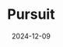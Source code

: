 ---  
layout: startup_page  
title: "Pursuit"  
id: "pursuitcollection.com"  
permalink: "/pursuitpursuitcollection.com12092024/"  
website: "https://www.pursuitcollection.com/"  
funding_round: "Debt"  
funding_amount: "$8M"  
investors: "Crestview Partners"  
about: "Pursuit is an attractions and hospitality company offering unforgettable experiences in iconic destinations. They own and operate various attractions, lodges, restaurants, and transportation services, connecting visitors with stunning national parks and global travel locations. Their focus is on elevated hospitality experiences and significant growth."  
markets: "Attractions, Hospitality"  
hq: "Brooklyn, New York, United States"  
founded_year: "2011"  
linkedin: "https://www.linkedin.com/company/pursuitcollection"  
twitter: "https://twitter.com/JoinPursuit"  
instagram: ""  
facebook: "https://www.facebook.com/Pursuit/"  
crunchbase: "https://www.crunchbase.com/organization/Pursuit"  
pitchbook: "https://pitchbook.com/profiles/company/55654-39"  

date_display: "09-Dec-2024"  
date: "2024-12-09"

# SEO Optimization  
meta_title: "Pursuit - Debt Funding ($8M)"  
meta_description: "Pursuit, Pursuit is an attractions and hospitality company offering unforgettable experiences in iconic destinations. They own and operate various attractions,..."  
meta_keywords: "Pursuit, Attractions, Hospitality, Debt funding"  
canonical_url: "https://startup.projectstartups.com/pursuitpursuitcollection.com12092024/"  
---